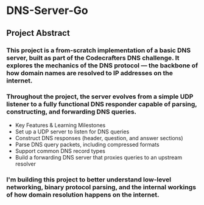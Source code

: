 # DNS-Server-Go

## Project Abstract

### This project is a from-scratch implementation of a basic DNS server, built as part of the Codecrafters DNS challenge. It explores the mechanics of the DNS protocol — the backbone of how domain names are resolved to IP addresses on the internet.

### Throughout the project, the server evolves from a simple UDP listener to a fully functional DNS responder capable of parsing, constructing, and forwarding DNS queries.

- Key Features & Learning Milestones
- Set up a UDP server to listen for DNS queries
- Construct DNS responses (header, question, and answer sections)
- Parse DNS query packets, including compressed formats
- Support common DNS record types
- Build a forwarding DNS server that proxies queries to an upstream resolver

### I'm building this project to better understand low-level networking, binary protocol parsing, and the internal workings of how domain resolution happens on the internet.
